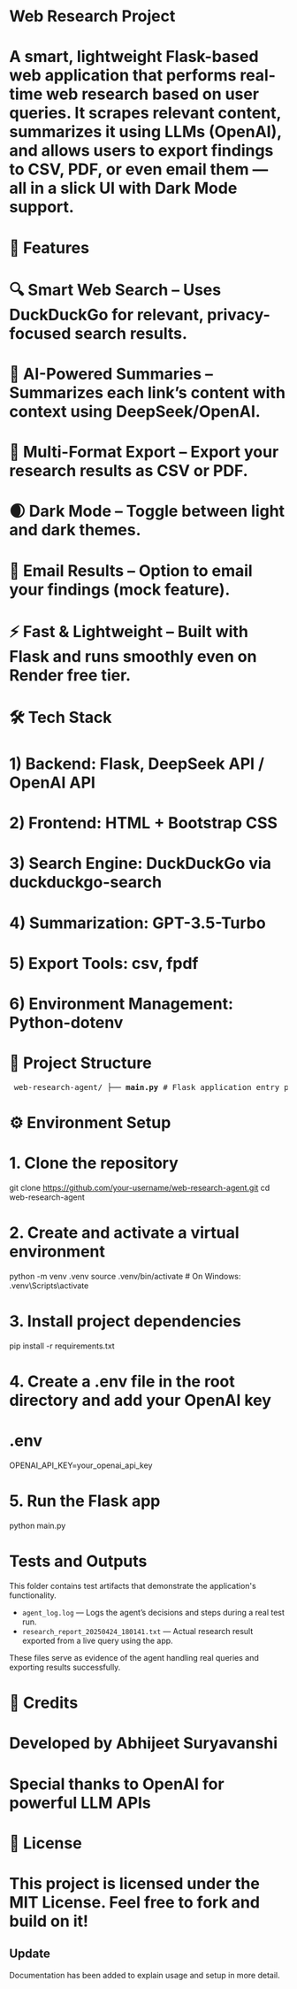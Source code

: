 # Web Research Project
# A smart, lightweight Flask-based web application that performs real-time web research based on user queries. It scrapes relevant content, summarizes it using LLMs (OpenAI), and allows users to export findings to CSV, PDF, or even email them — all in a slick UI with Dark Mode support.

# 🚀 Features

# 🔍 Smart Web Search – Uses DuckDuckGo for relevant, privacy-focused search results.
# 🧠 AI-Powered Summaries – Summarizes each link’s content with context using DeepSeek/OpenAI.
# 📄 Multi-Format Export – Export your research results as CSV or PDF.
# 🌒 Dark Mode – Toggle between light and dark themes.
# 📧 Email Results – Option to email your findings (mock feature).
# ⚡ Fast & Lightweight – Built with Flask and runs smoothly even on Render free tier.

# 🛠️ Tech Stack
# 1) Backend: Flask, DeepSeek API / OpenAI API

# 2) Frontend: HTML + Bootstrap CSS

# 3) Search Engine: DuckDuckGo via duckduckgo-search

# 4) Summarization: GPT-3.5-Turbo 

# 5) Export Tools: csv, fpdf

# 6) Environment Management: Python-dotenv

# 📁 Project Structure

<pre> web-research-agent/ ├── <b>main.py</b> # Flask application entry point ├── <b>.env</b> # Environment variables (excluded from Git) ├── <b>requirements.txt</b> # Project dependencies ├── <b>templates/</b> # HTML templates │ └── index.html # Main UI ├── <b>static/</b> # Static files (CSS/JS) │ └── styles.css # Optional styling ├── <b>tools/</b> # Core logic modules │ ├── <b>web_search.py</b> # DuckDuckGo search implementation │ ├── <b>scraper.py</b> # Scrapes content from URLs │ └── <b>content_analyzer.py</b> # Summarizes scraped content using LLM └── <b>README.md</b> # Project documentation </pre>

# ⚙️ Environment Setup
# 1. Clone the repository
git clone https://github.com/your-username/web-research-agent.git
cd web-research-agent

# 2. Create and activate a virtual environment
python -m venv .venv
source .venv/bin/activate       # On Windows: .venv\Scripts\activate

# 3. Install project dependencies
pip install -r requirements.txt

# 4. Create a .env file in the root directory and add your OpenAI key
# .env
OPENAI_API_KEY=your_openai_api_key

# 5. Run the Flask app
python main.py

# Tests and Outputs

This folder contains test artifacts that demonstrate the application's functionality.

- `agent_log.log` — Logs the agent’s decisions and steps during a real test run.
- `research_report_20250424_180141.txt` — Actual research result exported from a live query using the app.

These files serve as evidence of the agent handling real queries and exporting results successfully.


# 💬 Credits
# Developed by Abhijeet Suryavanshi
# Special thanks to OpenAI for powerful LLM APIs

# 📜 License
# This project is licensed under the MIT License. Feel free to fork and build on it!

## Update

Documentation has been added to explain usage and setup in more detail.

